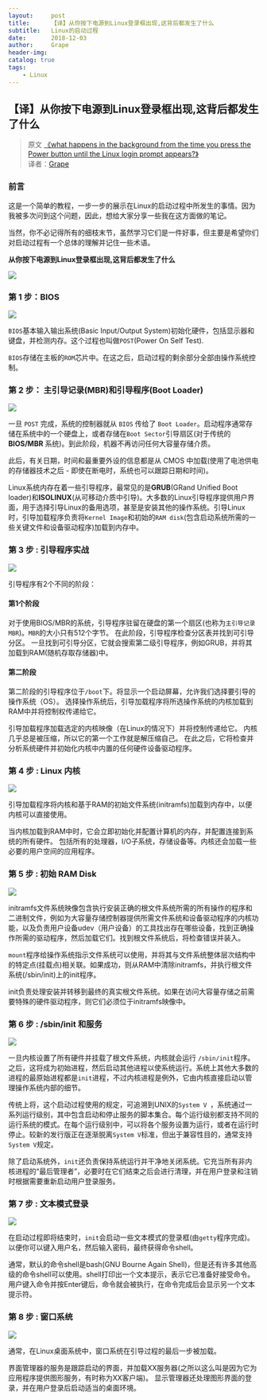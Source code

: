 ```yaml
---
layout:     post
title:      【译】从你按下电源到Linux登录框出现,这背后都发生了什么
subtitle:   Linux的启动过程
date:       2018-12-03
author:     Grape
header-img: 
catalog: true
tags:
    - Linux
---
```


## 【译】从你按下电源到Linux登录框出现,这背后都发生了什么

> 原文 [《what happens in the background from the time you press the Power button until the Linux login prompt appears?》](https://leetcode.com/discuss/interview-question/124638/what-happens-in-the-background-from-the-time-you-press-the-Power-button-until-the-Linux-login-prompt-appears/?orderBy=most_votes)<br/>
> 译者：[Grape](https://github.com/WGrape)

### 前言 

这是一个简单的教程，一步一步的展示在Linux的启动过程中所发生的事情。因为我被多次问到这个问题，因此，想给大家分享一些我在这方面做的笔记。

当然，你不必记得所有的细枝末节，虽然学习它们是一件好事，但主要是希望你们对启动过程有一个总体的理解并记住一些术语。

**从你按下电源到Linux登录框出现,这背后都发生了什么**

<img src="/img/posts/2018/12-03/1.png">

### 第 1 步：BIOS 

<img src="/img/posts/2018/12-03/2.png">

```BIOS```基本输入输出系统(Basic Input/Output System)初始化硬件，包括显示器和键盘，并检测内存。这个过程也叫做```POST```(Power On Self Test).

```BIOS```存储在主板的```ROM```芯片中。在这之后，启动过程的剩余部分全部由操作系统控制。

### 第 2 步： 主引导记录(MBR)和引导程序(Boot Loader)

<img src="/img/posts/2018/12-03/3.png">

一旦 ```POST``` 完成，系统的控制器就从 ```BIOS``` 传给了 ```Boot Loader```。启动程序通常存储在系统中的一个硬盘上，或者存储在```Boot Sector```引导扇区(对于传统的 **BIOS/MBR** 系统)。到此阶段，机器不再访问任何大容量存储介质。

此后，有关日期，时间和最重要外设的信息都是从 CMOS 中加载(使用了电池供电的存储器技术之后 - 即使在断电时，系统也可以跟踪日期和时间)。

Linux系统内存在着一些引导程序，最常见的是**GRUB**(GRand Unified Boot loader)和**ISOLINUX**(从可移动介质中引导)。大多数的Linux引导程序提供用户界面，用于选择引导Linux的备用选项，甚至是安装其他的操作系统。引导Linux时，引导加载程序负责将```Kernel Image```和初始的```RAM disk```(包含启动系统所需的一些关键文件和设备驱动程序)加载到内存中。

### 第 3 步 : 引导程序实战

<img src="/img/posts/2018/12-03/4.jpg">

引导程序有2个不同的阶段：

#### 第1个阶段

对于使用BIOS/MBR的系统，引导程序驻留在硬盘的第一个扇区(也称为```主引导记录MBR```)。```MBR```的大小只有512个字节。 在此阶段，引导程序检查分区表并找到可引导分区。 一旦找到可引导分区，它就会搜索第二级引导程序，例如GRUB，并将其加载到RAM(随机存取存储器)中。

#### 第二阶段

第二阶段的引导程序位于```/boot```下。将显示一个启动屏幕，允许我们选择要引导的操作系统（OS）。 选择操作系统后，引导加载程序将所选操作系统的内核加载到RAM中并将控制权传递给它。 

引导加载程序加载选定的内核映像（在Linux的情况下）并将控制传递给它。 内核几乎总是被压缩，所以它的第一个工作就是解压缩自己。 在此之后，它将检查并分析系统硬件并初始化内核中内置的任何硬件设备驱动程序。

### 第 4 步 : Linux 内核

<img src="/img/posts/2018/12-03/5.jpg">

引导加载程序将内核和基于RAM的初始文件系统(initramfs)加载到内存中，以便内核可以直接使用。 

当内核加载到RAM中时，它会立即初始化并配置计算机的内存，并配置连接到系统的所有硬件。 包括所有的处理器，I/O子系统，存储设备等。内核还会加载一些必要的用户空间的应用程序。

### 第 5 步 : 初始 RAM Disk

<img src="/img/posts/2018/12-03/6.jpg">

initramfs文件系统映像包含执行安装正确的根文件系统所需的所有操作的程序和二进制文件，例如为大容量存储控制器提供所需文件系统和设备驱动程序的内核功能，以及负责用户设备udev（用户设备）的工具找出存在哪些设备，找到正确操作所需的驱动程序，然后加载它们。找到根文件系统后，将检查错误并装入。 

```mount```程序给操作系统指示文件系统可以使用，并将其与文件系统整体层次结构中的特定点(挂载点)相关联。如果成功，则从RAM中清除initramfs，并执行根文件系统(/sbin/init)上的init程序。 

init负责处理安装并转移到最终的真实根文件系统。如果在访问大容量存储之前需要特殊的硬件驱动程序，则它们必须位于initramfs映像中。

### 第 6 步 : /sbin/init 和服务

<img src="/img/posts/2018/12-03/7.jpg">

一旦内核设置了所有硬件并挂载了根文件系统，内核就会运行 ```/sbin/init```程序。之后，这将成为初始进程，然后启动其他进程以使系统运行。系统上其他大多数的进程的最原始进程都是```init```进程，不过内核进程是例外，它由内核直接启动以管理操作系统内部的细节。

传统上将，这个启动过程使用的规定，可追溯到UNIX的```System V ```，系统通过一系列运行级别，其中包含启动和停止服务的脚本集合。每个运行级别都支持不同的运行系统的模式。在每个运行级别中，可以将各个服务设置为运行，或者在运行时停止。较新的发行版正在逐渐脱离```System V```标准，但出于兼容性目的，通常支持```System V```规定。

除了启动系统外，```init```还负责保持系统运行并干净地关闭系统。它充当所有非内核进程的“最后管理者”，必要时在它们结束之后会进行清理，并在用户登录和注销时根据需要重新启动用户登录服务。

### 第 7 步 : 文本模式登录

<img src="/img/posts/2018/12-03/8.jpg">

在启动过程即将结束时，```init```会启动一些文本模式的登录框(由```getty```程序完成)。 以便你可以键入用户名，然后输入密码，最终获得命令shell。 

通常，默认的命令shell是bash(GNU Bourne Again Shell)，但是还有许多其他高级的命令shell可以使用。shell打印出一个文本提示，表示它已准备好接受命令。用户键入命令并按Enter键后，命令就会被执行，在命令完成后会显示另一个文本提示符。

### 第 8 步 : 窗口系统

<img src="/img/posts/2018/12-03/9.jpg">

通常，在Linux桌面系统中，窗口系统在引导过程的最后一步被加载。 

界面管理器的服务是跟踪启动的界面，并加载XX服务器(之所以这么叫是因为它为应用程序提供图形服务，有时称为XX客户端)。 显示管理器还处理图形界面的登录，并在用户登录后启动适当的桌面环境。